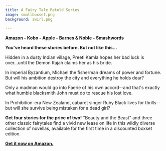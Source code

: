 ```yaml
---
title: A Fairy Tale Retold Series
image: smallboxset.png
background: swirl.png

---
```


**[Amazon](https://www.amazon.com/Pendragons-Heir-Suzannah-Rowntree-ebook/dp/B00UKICH94/) - [Kobo](https://www.kobo.com/au/en/ebook/pendragon-s-heir-1) - [Apple](https://itunes.apple.com/cy/book/pendragons-heir/id980120413?mt=11) - [Barnes & Noble](https://www.barnesandnoble.com/w/pendragons-heir-suzannah-rowntree/1121605353?ean=2940151837767) - [Smashwords](https://www.smashwords.com/books/view/530467)**

**You've heard these stories before. But not like this...**

Hidden in a dusty Indian village, Preeti Kamla hopes her bad luck is over...until the Demon Rajah claims her as his bride.

In imperial Byzantium, Michael the fisherman dreams of power and fortune. But will his ambition destroy the city and everything he holds dear?

Only a madman would go into Faerie of his own accord--and that's exactly what humble blacksmith John must do to rescue his lost love.

In Prohibition-era New Zealand, cabaret singer Ruby Black lives for thrills--but will she survive being mistaken for a dead girl?

**Get four stories for the price of two!** "Beauty and the Beast" and three other classic fairytales find a vivid new lease on life in this wildly diverse collection of novellas, available for the first time in a discounted boxset edition.

**[<i class="fa fa-amazon" aria-hidden="true"></i> Get it now on Amazon.](https://www.amazon.com/gp/product/B06Y1VNXP8/ref=as_li_qf_sp_asin_il_tl?ie=UTF8&tag=suzannahsite-20&camp=1789&creative=9325&linkCode=as2&creativeASIN=B06Y1VNXP8&linkId=84c315068759650819f8acaa000b8867)**
